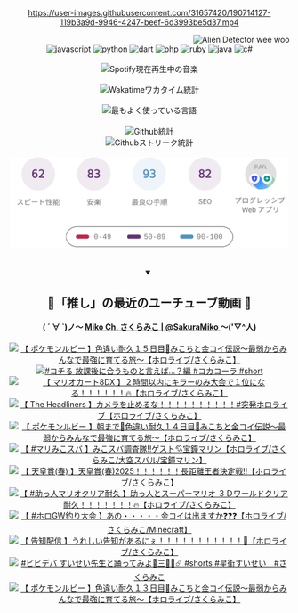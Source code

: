 <!-- START: HERO IMAGE GIF ////////// ////////// ////////// -->
<!-- <img src="@/../assets/img/gaming/ghost-of-tsushima.gif" width="100%"  alt="nellyXinwei's Hero Gif Image"/> -->
<!-- END: HERO IMAGE GIF ////////// ////////// ////////// -->

<div align="center" >  
  
<!-- START:ワンピース 第1015話「ルフィはRED ROCを使う」 -->
<https://user-images.githubusercontent.com/31657420/190714127-119b3a9d-9946-4247-beef-6d3993be5d37.mp4>
<!-- END:ワンピース 第1015話「ルフィはRED ROCを使う」 -->

<!-- START:VISITOR COUNTER -->
<div width="100%" align="right">
<img src="https://komarev.com/ghpvc/?username=nellyXinwei&label=🛸&color=grey&style=for-the-badge&labelcolor=ffffff" alt="Alien Detector wee woo"/>
</div>
<!-- END:VISITOR COUNTER -->

<!-- START: PROGRAMMING LANGUAGES -->
<!-- 色彩 Color Scheme:
#961E3A, #8A0D42, #5A0640, #4F265E, #2B355A, #3E759B, #CC4246,
#BB2649, #AD1052, #700750, #633075, #364270, #4E92C2, #FF5357
Sauce: https://www.webcreatorbox.com/inspiration/pantone-2023
-->

<img src="https://img.shields.io/badge/javascript%20-%23BB2649.svg?&style=for-the-badge&logo=javascript&logoColor=white&labelColor=961E3A" alt="javascript"/>
<img src="https://img.shields.io/badge/python%20-%23AD1052.svg?&style=for-the-badge&logo=python&logoColor=white&labelColor=8A0D42" alt="python" />
<img src="https://img.shields.io/badge/dart%20-%23700750.svg?&style=for-the-badge&logo=dart&logoColor=white&labelColor=5A0640" alt="dart"/>
<img src="https://img.shields.io/badge/php%20-%23633075.svg?&style=for-the-badge&logo=php&logoColor=white&labelColor=4F265E" alt="php"/>
<img src="https://img.shields.io/badge/ruby%20-%23364270.svg?&style=for-the-badge&logo=ruby&logoColor=white&labelColor=2B355A" alt="ruby"/>
<img src="https://img.shields.io/badge/java%20-%234E92C2.svg?&style=for-the-badge&logo=openjdk&logoColor=white&labelColor=3E759B" alt="java"/>
<img src="https://img.shields.io/badge/c%23-%23FF5357.svg?style=for-the-badge&logo=c-sharp&logoColor=white&labelColor=CC4246" alt="c#"/>  
<!-- END: PROGRAMMING LANGUAGES -->

<br>
<br>

<!-- START: MUSIC STATUS -->
  <!-- <a href="https://newojima-gsrs-20220114.vercel.app/api/now-playing?open">
    <img src="https://newojima-gsrs-20220114.vercel.app/api/now-playing" alt="Spotify現在再生中の音楽">
  </a> -->
  <img src="https://newojima-grss-20230114.vercel.app/api/spotify?border_color=transparent" alt="Spotify現在再生中の音楽" width="280px">
<!-- END: MUSIC STATUS -->

<br>
<br>

<!-- START: GITHUB STATUS -->
<!-- 色彩 Color Scheme:  #BB2649, #AD1052, #700750, #633075 -->
<img align="center" src="https://newojima-grs-20230109.vercel.app/api/wakatime?username=newojima&layout=compact&langs_count=10&locale=ja&hide_title=false&title_color=fff&hide_border=true&text_color=fff&bg_color=BB2649,BB2649,633075,633075&hide=other,css,html,bash,xml,git%20config,makefile,properties,yaml,markdown,text,json,jsx" alt="Wakatimeワカタイム統計" width="500px"/>

<br>
<br>

<!-- 色彩 Color Scheme:  #633075, #364270, #4E92C2 -->
  <img align="center" src="https://newojima-grs-20230109.vercel.app/api/top-langs?username=newojima&layout=compact&text_color=fff&icon_color=fff&hide_border=true&&locale=ja&hide_title=false&title_color=fff&include_all_commits=true&card_width=445&langs_count=11&hide=c%23,powershell,shaderlab,hlsl,makefile,jupyter%20notebook,python,html,css,shell,batchfile,less,liquid,hack,scss&bg_color=4F265E,633075,4E92C2" alt="最もよく使っている言語" width="500px"/>

<br>
<br>

<!-- 色彩 Color Scheme:  #4E92C2, #FF5357 -->
  <img align="center" src="https://newojima-grs-20230109.vercel.app/api?username=newojima&rank_icon=github&show_icons=true&&locale=ja&title_color=fff&text_color=fff&icon_color=fff&hide_border=true&hide_title=false&count_private=true&include_all_commits=true&card_width=495&disable_animations=true&bg_color=4E92C2,4E92C2,FF5357" alt="Github統計" width="500px"/>

<br>

<img align="center" src="https://streak-stats.demolab.com?user=newojima&theme=dark&hide_border=true&locale=ja&ring=BB2649&stroke=222222&background=151515&sideLabels=BB2649&currStreakLabel=ffffff&border=BB2649&fire=FF5357&currStreakNum=ffffff&sideNums=FF5357&dates=ffffff" alt="Githubストリーク統計" width="500px"/>

<br>
<br>

  <img align="center" width="500px" src="@/../assets/img/page-insights.svg" alt="Githubページの洞察"/>
  
</div>
<!-- END: GITHUB STATUS -->

<br>
<br>

<div align="center">
<details open>
  <summary>

  </summary>

  <h2 align="center">🌸「推し」の最近のユーチューブ動画 🌸</h2>
  <h4>
  ( ´ ∀ `)ノ～ 
  <a href="https://www.youtube.com/@SakuraMiko">Miko Ch. さくらみこ | @SakuraMiko
  </a>
   ～('▽^人)
  </h4>

  <!-- BEGIN YOUTUBE-CARDS -->
<a href="https://www.youtube.com/watch?v=3KlfJAS7GBw"><img src="https://ytcards.demolab.com/?id=3KlfJAS7GBw&title=%E3%80%90+%E3%83%9D%E3%82%B1%E3%83%A2%E3%83%B3%E3%83%AB%E3%83%93%E3%83%BC+%E3%80%91%E8%89%B2%E9%81%95%E3%81%84%E8%80%90%E4%B9%85%EF%BC%91%EF%BC%95%E6%97%A5%E7%9B%AE%F0%9F%8E%A3%E3%81%BF%E3%81%93%E3%81%A1%E3%81%A8%E9%87%91%E3%82%B3%E3%82%A4%E4%BC%9D%E8%AA%AC%EF%BD%9E%E6%9C%80%E5%BC%B1%E3%81%8B%E3%82%89%E3%81%BF%E3%82%93%E3%81%AA%E3%81%A7%E6%9C%80%E5%BC%B7%E3%81%AB%E8%82%B2%E3%81%A6%E3%82%8B%E6%97%85%EF%BD%9E%E3%80%90%E3%83%9B%E3%83%AD%E3%83%A9%E3%82%A4%E3%83%96%2F%E3%81%95%E3%81%8F%E3%82%89%E3%81%BF%E3%81%93%E3%80%91&lang=ja&timestamp=1746880051&background_color=%230d1117&title_color=%23ffffff&stats_color=%23dedede&max_title_lines=1&width=187&border_radius=5&duration=28674" alt="【 ポケモンルビー 】色違い耐久１５日目🎣みこちと金コイ伝説～最弱からみんなで最強に育てる旅～【ホロライブ/さくらみこ】" title="【 ポケモンルビー 】色違い耐久１５日目🎣みこちと金コイ伝説～最弱からみんなで最強に育てる旅～【ホロライブ/さくらみこ】"></a>
<a href="https://www.youtube.com/watch?v=S0NH483y68E"><img src="https://ytcards.demolab.com/?id=S0NH483y68E&title=%23%E3%82%B3%E3%83%81%E3%82%8B+%E6%94%BE%E8%AA%B2%E5%BE%8C%E3%81%AB%E5%90%88%E3%81%86%E3%82%82%E3%81%AE%E3%81%A8%E8%A8%80%E3%81%88%E3%81%B0%E2%80%A6%EF%BC%9F%E7%B7%A8+%23%E3%82%B3%E3%82%AB%E3%82%B3%E3%83%BC%E3%83%A9+%23short&lang=ja&timestamp=1746853234&background_color=%230d1117&title_color=%23ffffff&stats_color=%23dedede&max_title_lines=1&width=187&border_radius=5&duration=60" alt="#コチる 放課後に合うものと言えば…？編 #コカコーラ #short" title="#コチる 放課後に合うものと言えば…？編 #コカコーラ #short"></a>
<a href="https://www.youtube.com/watch?v=RVN3XwqdhEs"><img src="https://ytcards.demolab.com/?id=RVN3XwqdhEs&title=%E3%80%90+%E3%83%9E%E3%83%AA%E3%82%AA%E3%82%AB%E3%83%BC%E3%83%888DX+%E3%80%91%EF%BC%92%E6%99%82%E9%96%93%E4%BB%A5%E5%86%85%E3%81%AB%E3%82%AD%E3%83%A9%E3%83%BC%E3%81%AE%E3%81%BF%E5%A4%A7%E4%BC%9A%E3%81%A7%EF%BC%91%E4%BD%8D%E3%81%AB%E3%81%AA%E3%82%8B%EF%BC%81%EF%BC%81%EF%BC%81%EF%BC%81%EF%BC%81%EF%BC%81%F0%9F%94%A5%E3%80%90%E3%83%9B%E3%83%AD%E3%83%A9%E3%82%A4%E3%83%96%2F%E3%81%95%E3%81%8F%E3%82%89%E3%81%BF%E3%81%93%E3%80%91&lang=ja&timestamp=1746714113&background_color=%230d1117&title_color=%23ffffff&stats_color=%23dedede&max_title_lines=1&width=187&border_radius=5&duration=10363" alt="【 マリオカート8DX 】２時間以内にキラーのみ大会で１位になる！！！！！！🔥【ホロライブ/さくらみこ】" title="【 マリオカート8DX 】２時間以内にキラーのみ大会で１位になる！！！！！！🔥【ホロライブ/さくらみこ】"></a>
<a href="https://www.youtube.com/watch?v=dmLWH8P84Fk"><img src="https://ytcards.demolab.com/?id=dmLWH8P84Fk&title=%E3%80%90+The+Headliners+%E3%80%91%E3%82%AB%E3%83%A1%E3%83%A9%E3%82%92%E6%AD%A2%E3%82%81%E3%82%8B%E3%81%AA%EF%BC%81%EF%BC%81%EF%BC%81%EF%BC%81%EF%BC%81%EF%BC%81%EF%BC%81%EF%BC%81%EF%BC%81%EF%BC%81%23%E7%AA%81%E7%99%BA%E3%83%9B%E3%83%AD%E3%83%A9%E3%82%A4%E3%83%96%E3%80%90%E3%83%9B%E3%83%AD%E3%83%A9%E3%82%A4%E3%83%96%2F%E3%81%95%E3%81%8F%E3%82%89%E3%81%BF%E3%81%93%E3%80%91&lang=ja&timestamp=1746627025&background_color=%230d1117&title_color=%23ffffff&stats_color=%23dedede&max_title_lines=1&width=187&border_radius=5&duration=7059" alt="【 The Headliners 】カメラを止めるな！！！！！！！！！！#突発ホロライブ【ホロライブ/さくらみこ】" title="【 The Headliners 】カメラを止めるな！！！！！！！！！！#突発ホロライブ【ホロライブ/さくらみこ】"></a>
<a href="https://www.youtube.com/watch?v=5bkr-941Q1Q"><img src="https://ytcards.demolab.com/?id=5bkr-941Q1Q&title=%E3%80%90+%E3%83%9D%E3%82%B1%E3%83%A2%E3%83%B3%E3%83%AB%E3%83%93%E3%83%BC+%E3%80%91%E6%9C%9D%E3%81%BE%E3%81%A7%F0%9F%8E%8F%E8%89%B2%E9%81%95%E3%81%84%E8%80%90%E4%B9%85%EF%BC%91%EF%BC%94%E6%97%A5%E7%9B%AE%F0%9F%8E%A3%E3%81%BF%E3%81%93%E3%81%A1%E3%81%A8%E9%87%91%E3%82%B3%E3%82%A4%E4%BC%9D%E8%AA%AC%EF%BD%9E%E6%9C%80%E5%BC%B1%E3%81%8B%E3%82%89%E3%81%BF%E3%82%93%E3%81%AA%E3%81%A7%E6%9C%80%E5%BC%B7%E3%81%AB%E8%82%B2%E3%81%A6%E3%82%8B%E6%97%85%EF%BD%9E%E3%80%90%E3%83%9B%E3%83%AD%E3%83%A9%E3%82%A4%E3%83%96%2F%E3%81%95%E3%81%8F%E3%82%89%E3%81%BF%E3%81%93%E3%80%91&lang=ja&timestamp=1746494667&background_color=%230d1117&title_color=%23ffffff&stats_color=%23dedede&max_title_lines=1&width=187&border_radius=5&duration=42638" alt="【 ポケモンルビー 】朝まで🎏色違い耐久１４日目🎣みこちと金コイ伝説～最弱からみんなで最強に育てる旅～【ホロライブ/さくらみこ】" title="【 ポケモンルビー 】朝まで🎏色違い耐久１４日目🎣みこちと金コイ伝説～最弱からみんなで最強に育てる旅～【ホロライブ/さくらみこ】"></a>
<a href="https://www.youtube.com/watch?v=82iRbxjvbww"><img src="https://ytcards.demolab.com/?id=82iRbxjvbww&title=%E3%80%90+%23%E3%83%9E%E3%83%AA%E3%81%BF%E3%81%93%E3%82%B9%E3%83%90+%E3%80%91%E3%81%BF%E3%81%93%E3%82%B9%E3%83%90%E8%AA%BF%E6%9F%BB%E9%9A%8A%E2%80%BC%E3%82%B2%E3%82%B9%E3%83%88%F0%9F%92%98%E5%AE%9D%E9%90%98%E3%83%9E%E3%83%AA%E3%83%B3%E3%80%90%E3%83%9B%E3%83%AD%E3%83%A9%E3%82%A4%E3%83%96%2F%E3%81%95%E3%81%8F%E3%82%89%E3%81%BF%E3%81%93%2F%E5%A4%A7%E7%A9%BA%E3%82%B9%E3%83%90%E3%83%AB%2F%E5%AE%9D%E9%90%98%E3%83%9E%E3%83%AA%E3%83%B3%E3%80%91&lang=ja&timestamp=1746366955&background_color=%230d1117&title_color=%23ffffff&stats_color=%23dedede&max_title_lines=1&width=187&border_radius=5&duration=6418" alt="【 #マリみこスバ 】みこスバ調査隊‼ゲスト💘宝鐘マリン【ホロライブ/さくらみこ/大空スバル/宝鐘マリン】" title="【 #マリみこスバ 】みこスバ調査隊‼ゲスト💘宝鐘マリン【ホロライブ/さくらみこ/大空スバル/宝鐘マリン】"></a>
<a href="https://www.youtube.com/watch?v=BKf3d8Lbzqg"><img src="https://ytcards.demolab.com/?id=BKf3d8Lbzqg&title=%E3%80%90+%E5%A4%A9%E7%9A%87%E8%B3%9E%28%E6%98%A5%29+%E3%80%91%E5%A4%A9%E7%9A%87%E8%B3%9E%28%E6%98%A5%292025%EF%BC%81%EF%BC%81%EF%BC%81%EF%BC%81%EF%BC%81%EF%BC%81%E9%95%B7%E8%B7%9D%E9%9B%A2%E7%8E%8B%E8%80%85%E6%B1%BA%E5%AE%9A%E6%88%A6%E2%80%BC%E3%80%90%E3%83%9B%E3%83%AD%E3%83%A9%E3%82%A4%E3%83%96%2F%E3%81%95%E3%81%8F%E3%82%89%E3%81%BF%E3%81%93%E3%80%91&lang=ja&timestamp=1746343728&background_color=%230d1117&title_color=%23ffffff&stats_color=%23dedede&max_title_lines=1&width=187&border_radius=5&duration=3071" alt="【 天皇賞(春) 】天皇賞(春)2025！！！！！！長距離王者決定戦‼【ホロライブ/さくらみこ】" title="【 天皇賞(春) 】天皇賞(春)2025！！！！！！長距離王者決定戦‼【ホロライブ/さくらみこ】"></a>
<a href="https://www.youtube.com/watch?v=kJe2RMPPl60"><img src="https://ytcards.demolab.com/?id=kJe2RMPPl60&title=%E3%80%90+%23%E5%8A%A9%E3%81%A3%E4%BA%BA%E3%83%9E%E3%83%AA%E3%82%AA%E3%82%AF%E3%83%AA%E3%82%A2%E8%80%90%E4%B9%85+%E3%80%91%E5%8A%A9%E3%81%A3%E4%BA%BA%E3%81%A8%E3%82%B9%E3%83%BC%E3%83%91%E3%83%BC%E3%83%9E%E3%83%AA%E3%82%AA+%EF%BC%93%EF%BC%A4%E3%83%AF%E3%83%BC%E3%83%AB%E3%83%89%E3%82%AF%E3%83%AA%E3%82%A2%E8%80%90%E4%B9%85%EF%BC%81%EF%BC%81%EF%BC%81%EF%BC%81%EF%BC%81%EF%BC%81%EF%BC%81%F0%9F%94%A5%E3%80%90%E3%83%9B%E3%83%AD%E3%83%A9%E3%82%A4%E3%83%96%2F%E3%81%95%E3%81%8F%E3%82%89%E3%81%BF%E3%81%93%E3%80%91&lang=ja&timestamp=1746298159&background_color=%230d1117&title_color=%23ffffff&stats_color=%23dedede&max_title_lines=1&width=187&border_radius=5&duration=36835" alt="【 #助っ人マリオクリア耐久 】助っ人とスーパーマリオ ３Ｄワールドクリア耐久！！！！！！！🔥【ホロライブ/さくらみこ】" title="【 #助っ人マリオクリア耐久 】助っ人とスーパーマリオ ３Ｄワールドクリア耐久！！！！！！！🔥【ホロライブ/さくらみこ】"></a>
<a href="https://www.youtube.com/watch?v=AK5Ov8NOwlM"><img src="https://ytcards.demolab.com/?id=AK5Ov8NOwlM&title=%E3%80%90+%23%E3%83%9B%E3%83%ADGW%E9%87%A3%E3%82%8A%E5%A4%A7%E4%BC%9A+%E3%80%91%E3%81%82%E3%81%AE%E3%83%BB%E3%83%BB%E3%83%BB%E3%83%BB%E3%83%BB%E9%87%91%E3%82%B3%E3%82%A4%E3%81%AF%E5%87%BA%E3%81%BE%E3%81%99%E3%81%8B%E2%9D%93%E2%9D%93%E2%9D%93%E3%80%90%E3%83%9B%E3%83%AD%E3%83%A9%E3%82%A4%E3%83%96%2F%E3%81%95%E3%81%8F%E3%82%89%E3%81%BF%E3%81%93%2FMinecraft%E3%80%91&lang=ja&timestamp=1746253795&background_color=%230d1117&title_color=%23ffffff&stats_color=%23dedede&max_title_lines=1&width=187&border_radius=5&duration=8368" alt="【 #ホロGW釣り大会 】あの・・・・・金コイは出ますか❓❓❓【ホロライブ/さくらみこ/Minecraft】" title="【 #ホロGW釣り大会 】あの・・・・・金コイは出ますか❓❓❓【ホロライブ/さくらみこ/Minecraft】"></a>
<a href="https://www.youtube.com/watch?v=O6MUyUvlOq4"><img src="https://ytcards.demolab.com/?id=O6MUyUvlOq4&title=%E3%80%90+%E5%91%8A%E7%9F%A5%E9%85%8D%E4%BF%A1+%E3%80%91%E3%81%86%E3%82%8C%E3%81%97%E3%81%84%E5%91%8A%E7%9F%A5%E3%81%8C%E3%81%82%E3%82%8B%E3%81%AB%E3%81%87%EF%BC%81%EF%BC%81%EF%BC%81%EF%BC%81%EF%BC%81%EF%BC%81%EF%BC%81%EF%BC%81%EF%BC%81%EF%BC%81%EF%BC%81%F0%9F%8E%89%E3%80%90%E3%83%9B%E3%83%AD%E3%83%A9%E3%82%A4%E3%83%96%2F%E3%81%95%E3%81%8F%E3%82%89%E3%81%BF%E3%81%93%E3%80%91&lang=ja&timestamp=1746191304&background_color=%230d1117&title_color=%23ffffff&stats_color=%23dedede&max_title_lines=1&width=187&border_radius=5&duration=6898" alt="【 告知配信 】うれしい告知があるにぇ！！！！！！！！！！！🎉【ホロライブ/さくらみこ】" title="【 告知配信 】うれしい告知があるにぇ！！！！！！！！！！！🎉【ホロライブ/さくらみこ】"></a>
<a href="https://www.youtube.com/watch?v=a8culUA_WVQ"><img src="https://ytcards.demolab.com/?id=a8culUA_WVQ&title=%23%E3%83%93%E3%83%93%E3%83%87%E3%83%90+%E3%81%99%E3%81%84%E3%81%9B%E3%81%84%E5%85%88%E7%94%9F%E3%81%A8%E8%B8%8A%E3%81%A3%E3%81%A6%E3%81%BF%E3%82%88%F0%9F%A5%B8%E4%B8%89%F0%9F%91%A0%F0%9F%8C%B8%E2%98%84%EF%B8%8F+%23shorts+%23%E6%98%9F%E8%A1%97%E3%81%99%E3%81%84%E3%81%9B%E3%81%84%E3%80%80%23%E3%81%95%E3%81%8F%E3%82%89%E3%81%BF%E3%81%93&lang=ja&timestamp=1746158689&background_color=%230d1117&title_color=%23ffffff&stats_color=%23dedede&max_title_lines=1&width=187&border_radius=5&duration=46" alt="#ビビデバ すいせい先生と踊ってみよ🥸三👠🌸☄️ #shorts #星街すいせい　#さくらみこ" title="#ビビデバ すいせい先生と踊ってみよ🥸三👠🌸☄️ #shorts #星街すいせい　#さくらみこ"></a>
<a href="https://www.youtube.com/watch?v=D2Ki2BjqedU"><img src="https://ytcards.demolab.com/?id=D2Ki2BjqedU&title=%E3%80%90+%E3%83%9D%E3%82%B1%E3%83%A2%E3%83%B3%E3%83%AB%E3%83%93%E3%83%BC+%E3%80%91%E8%89%B2%E9%81%95%E3%81%84%E8%80%90%E4%B9%85%EF%BC%91%EF%BC%93%E6%97%A5%E7%9B%AE%F0%9F%8E%A3%E3%81%BF%E3%81%93%E3%81%A1%E3%81%A8%E9%87%91%E3%82%B3%E3%82%A4%E4%BC%9D%E8%AA%AC%EF%BD%9E%E6%9C%80%E5%BC%B1%E3%81%8B%E3%82%89%E3%81%BF%E3%82%93%E3%81%AA%E3%81%A7%E6%9C%80%E5%BC%B7%E3%81%AB%E8%82%B2%E3%81%A6%E3%82%8B%E6%97%85%EF%BD%9E%E3%80%90%E3%83%9B%E3%83%AD%E3%83%A9%E3%82%A4%E3%83%96%2F%E3%81%95%E3%81%8F%E3%82%89%E3%81%BF%E3%81%93%E3%80%91&lang=ja&timestamp=1746127195&background_color=%230d1117&title_color=%23ffffff&stats_color=%23dedede&max_title_lines=1&width=187&border_radius=5&duration=24176" alt="【 ポケモンルビー 】色違い耐久１３日目🎣みこちと金コイ伝説～最弱からみんなで最強に育てる旅～【ホロライブ/さくらみこ】" title="【 ポケモンルビー 】色違い耐久１３日目🎣みこちと金コイ伝説～最弱からみんなで最強に育てる旅～【ホロライブ/さくらみこ】"></a>
<!-- END YOUTUBE-CARDS -->

</div>
  
</details>
